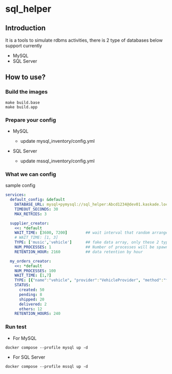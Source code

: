 # sql_helper
## Introduction
It is a tools to simulate rdbms activities, there is 2 type of databases below support currently 
- MySQL
- SQL Server

## How to use?

### Build the images
```shell
make build.base
make build.app
```

### Prepare your config
- MySQL 
  - update mysql_inventory/config.yml

- SQL Server
  - update mssql_inventory/config.yml

### What we can config
sample config 
```yaml
services:
  default_config: &default
    DATABASE_URL: mysql+pymysql://sql_helper:Abcd1234@dev01.kaskade.local:3306/inventory
    TIMEOUT_SECONDS: 30
    MAX_RETRIES: 3

  supplier_creator:
    <<: *default
    WAIT_TIME: [3600, 7200]        ## wait interval that random arrange between these 2 figure
    # WAIT_TIME: [1, 3]
    TYPE: ['music','vehicle']      ## fake data array, only these 2 type, no need to change
    NUM_PROCESSES: 1               ## Number of processes will be spawn
    RETENTION_HOUR: 2160           ## data retention by hour

  my_orders_creator:
    <<: *default
    NUM_PROCESSES: 100
    WAIT_TIME: [1,7]
    TYPE: [{"name":"vehicle", "provider":"VehicleProvider", "method":"fake.vehicle_object()"},{"name":"music","provider":"MusicProvider","method":"fake.music_genre_object()"}]
    STATUS:
      created: 50
      pending: 8
      shipped: 20
      delivered: 2
      others: 12
    RETENTION_HOURS: 240
```

### Run test
- For MySQL
```shell
docker compose --profile mysql up -d
```

- For SQL Server
```shell
docker compose --profile mssql up -d
```